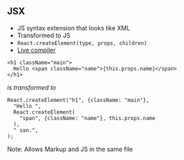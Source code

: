 ## JSX
- JS syntax extension that looks like XML
- Transformed to JS
- `React.createElement(type, props, children)`
- [Live compiler](https://facebook.github.io/react/jsx-compiler.html)

```
<h1 className="main">
  Hello <span className="name">{this.props.name}</span>
</h1>
```
_is transformed to_
```
React.createElement("h1", {className: "main"}, 
  "Hello ", 
  React.createElement(
    "span", {className: "name"}, this.props.name
  ),
  " san.", 
);
```

Note:
Allows Markup and JS in the same file

